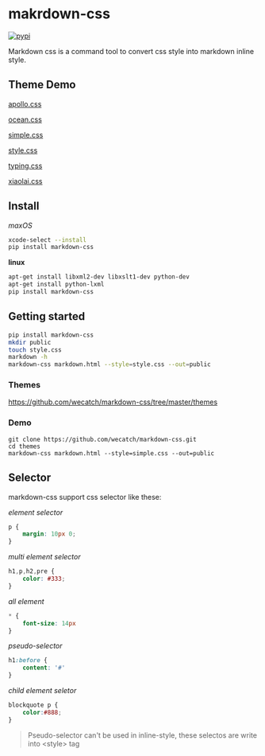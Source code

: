 makrdown-css
=========

[![pypi](https://img.shields.io/pypi/v/markdown_css.svg)](https://pypi.python.org/pypi/markdown-css)

Markdown css is a command tool to convert css style into markdown inline style.

## Theme Demo

[apollo.css](http://wecatch.me/markdown-css/themes/apollo.html)

[ocean.css](http://wecatch.me/markdown-css/themes/ocean.html)

[simple.css](http://wecatch.me/markdown-css/themes/simple.html)

[style.css](http://wecatch.me/markdown-css/themes/style.html)

[typing.css](http://wecatch.me/markdown-css/themes/typing.html)

[xiaolai.css](http://wecatch.me/markdown-css/themes/xiaolai.html)



## Install

*maxOS*

```bash
xcode-select --install
pip install markdown-css
```

**linux**

```bash
apt-get install libxml2-dev libxslt1-dev python-dev
apt-get install python-lxml
pip install markdown-css
```

## Getting started

```bash
pip install markdown-css
mkdir public
touch style.css
markdown -h
markdown-css markdown.html --style=style.css --out=public
```

### Themes

https://github.com/wecatch/markdown-css/tree/master/themes

### Demo

```
git clone https://github.com/wecatch/markdown-css.git
cd themes
markdown-css markdown.html --style=simple.css --out=public
```

## Selector

markdown-css support css selector like these:

*element selector*

```css
p {
    margin: 10px 0;
}
```


*multi element selector*

```css
h1,p,h2,pre {
    color: #333;
}
```

*all element*

```css
* {
    font-size: 14px
}
```

*pseudo-selector*

```css
h1:before {
    content: '#'
}
```

*child element seletor*

```css
blockquote p {
    color:#888;
}

```
> Pseudo-selector can't be used in inline-style, these selectos are write into \<style\> tag


